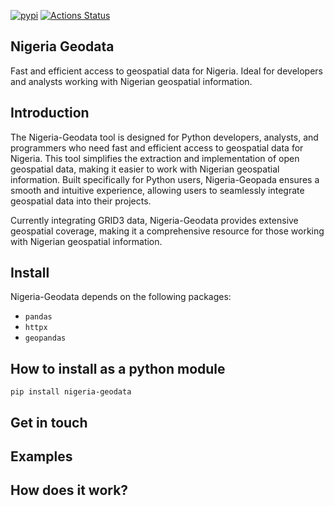 [![pypi](https://pypi.org/static/images/logo-small.8998e9d1.svg)](https://pypi.python.org/pypi/nigeria-geodata/)
[![Actions Status](https://github.com/jeafreezy/nigeria_geodata/workflows/Tests/badge.svg)](https://github.com/jeafreezy/nigeria_geodata/actions?query=workflow%3ATests)



Nigeria Geodata
---------------
Fast and efficient access to geospatial data for Nigeria. Ideal for developers and analysts working with Nigerian geospatial information.

Introduction
------------
The Nigeria-Geodata tool is designed for Python developers, analysts, and programmers who need fast and efficient access to geospatial data for Nigeria. This tool simplifies the extraction and implementation of open geospatial data, making it easier to work with Nigerian geospatial information. Built specifically for Python users, Nigeria-Geopada ensures a smooth and intuitive experience, allowing users to seamlessly integrate geospatial data into their projects.

Currently integrating GRID3 data, Nigeria-Geodata provides extensive geospatial coverage, making it a comprehensive resource for those working with Nigerian geospatial information.

Install
--------
Nigeria-Geodata depends on the following packages:
- ``pandas``
- ``httpx``
- ``geopandas``

How to install as a python module
---------------
```pip install nigeria-geodata```

Get in touch
--------------


Examples
--------

How does it work?
----------------
